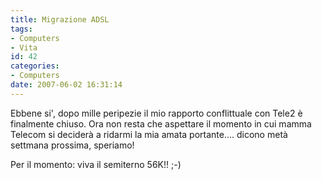 ```yaml
---
title: Migrazione ADSL
tags:
- Computers
- Vita
id: 42
categories:
- Computers
date: 2007-06-02 16:31:14
---
```


Ebbene si', dopo mille peripezie il mio rapporto conflittuale con Tele2 è finalmente chiuso. Ora non resta che aspettare il momento in cui mamma Telecom si deciderà a ridarmi la mia amata portante.... dicono metà settmana prossima, speriamo!

Per il momento: viva il semiterno 56K!! ;-)
